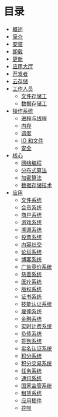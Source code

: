 # 目录

- [概述](README.md)
- [简介](./src/readme.md)
- [安装](./src/install/readme.md)
- [卸载](./src/uninstall/readme.md)
- [更新](./src/upgrade/readme.md)
- [应用大厅](./src/addons/readme.md)
- [开发者](./src/development/readme.md)
- [云存储](./src/cloud/readme.md)
- [工作人员](./src/worker/readme.md)
  - [文件存储工](./src/worker/fs/readme.md)
  - [数据存储工](./src/worker/db/readme.md)
- [操作系统](./src/operating/readme.md)
  - [进程与线程]()
  - [内存]()
  - [调度]()
  - [IO 和文件]()
  - [安全]()
- [核心](./src/core/readme.md)
  - [网络编程]()
  - [分布式算法]()
  - [加密算法](./src/core/crypto/readme.md)
  - [数据存储技术]()
- [应用](./src/chain/readme.md)
  - [文件系统](./src/chain/fs/readme.md)
  - [会员系统](./src/chain/member/readme.md)
  - [商户系统](./src/chain/shoper/readme.md)
  - [游戏系统](./src/chain/game/readme.md)
  - [溯源系统](./src/chain/source/readme.md)
  - [投票系统](./src/chain/vote/readme.md)
  - [内容社交](./src/chain/sns/readme.md)
  - [论坛系统](./src/chain/bbs/readme.md)
  - [博客系统](./src/chain/blog/readme.md)
  - [广告竞价系统](./src/chain/ad/readme.md)
  - [慈善系统](./src/chain/charitable/readme.md)
  - [医疗系统](./src/chain/health/readme.md)
  - [版权系统](./src/chain/copyright/readme.md)
  - [证书系统](./src/chain/certificate/readme.md)
  - [技能认证系统](./src/chain/skill/readme.md)
  - [雇佣系统](./src/chain/hire/readme.md)
  - [金融系统](./src/chain/finance/readme.md)
  - [实时计费系统](./src/chain/fee/readme.md)
  - [负债系统](./src/chain/debt/readme.md)
  - [签到系统](./src/chain/sign/readme.md)
  - [实名认证系统](./src/chain/realname/readme.md)
  - [积分系统](./src/chain/credit/readme.md)
  - [积分交易系统](./src/chain/transaction/readme.md)
  - [任务系统](./src/chain/task/readme.md)
  - [通讯系统](./src/chain/sms/readme.md)
  - [国家监管系统](./src/chain/country/readme.md)
  - [租赁系统](./src/chain/lease/readme.md)
  - [应用插件](./src/chain/addon/readme.md)
  - [花呗](./src/chain/huabei/readme.md)
